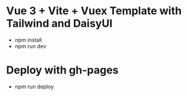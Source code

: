 # Vue 3 + Vite + Vuex Template with Tailwind and DaisyUI
- npm install
- npm run dev
# Deploy with gh-pages
- npm run deploy